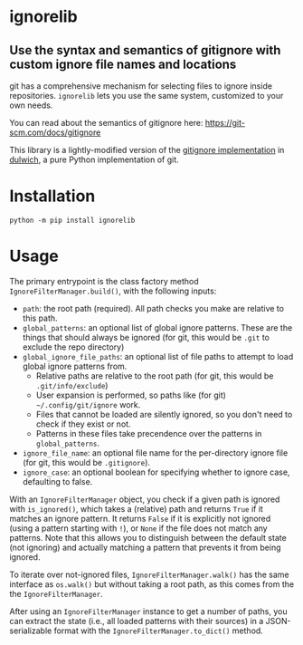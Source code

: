 # ignorelib
## Use the syntax and semantics of gitignore with custom ignore file names and locations

git has a comprehensive mechanism for selecting files to ignore inside repositories.
`ignorelib` lets you use the same system, customized to your own needs.

You can read about the semantics of gitignore here: https://git-scm.com/docs/gitignore

This library is a lightly-modified version of the [gitignore implementation](https://github.com/dulwich/dulwich/blob/master/dulwich/ignore.py) in [dulwich](https://www.dulwich.io/), a pure Python implementation of git.

# Installation
```
python -m pip install ignorelib
```

# Usage
The primary entrypoint is the class factory method `IgnoreFilterManager.build()`, with the following inputs:
* `path`: the root path (required). All path checks you make are relative to this path.
* `global_patterns`: an optional list of global ignore patterns. These are the things that should always be ignored (for git, this would be `.git` to exclude the repo directory)
* `global_ignore_file_paths`: an optional list of file paths to attempt to load global ignore patterns from.
  * Relative paths are relative to the root path (for git, this would be `.git/info/exclude`)
  * User expansion is performed, so paths like (for git) `~/.config/git/ignore` work.
  * Files that cannot be loaded are silently ignored, so you don't need to check if they exist or not.
  * Patterns in these files take precendence over the patterns in `global_patterns`.
* `ignore_file_name`: an optional file name for the per-directory ignore file (for git, this would be `.gitignore`).
* `ignore_case`: an optional boolean for specifying whether to ignore case, defaulting to false.

With an `IgnoreFilterManager` object, you check if a given path is ignored with `is_ignored()`, which takes a (relative) path and returns `True` if it matches an ignore pattern.
It returns `False` if it is explicitly not ignored (using a pattern starting with `!`), or `None` if the file does not match any patterns.
Note that this allows you to distinguish between the default state (not ignoring) and actually matching a pattern that prevents it from being ignored.

To iterate over not-ignored files, `IgnoreFilterManager.walk()` has the same interface as `os.walk()` but without taking a root path, as this comes from the the `IgnoreFilterManager`.

After using an `IgnoreFilterManager` instance to get a number of paths, you can extract the state (i.e., all loaded patterns with their sources) in a JSON-serializable format with the `IgnoreFilterManager.to_dict()` method.
